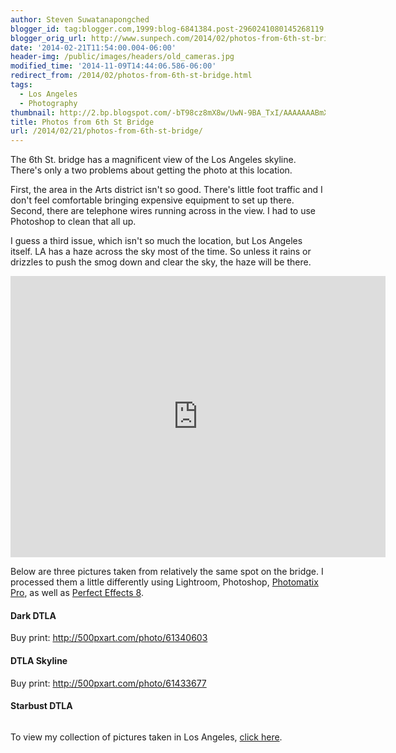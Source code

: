```yaml
---
author: Steven Suwatanapongched
blogger_id: tag:blogger.com,1999:blog-6841384.post-2960241080145268119
blogger_orig_url: http://www.sunpech.com/2014/02/photos-from-6th-st-bridge.html
date: '2014-02-21T11:54:00.004-06:00'
header-img: /public/images/headers/old_cameras.jpg
modified_time: '2014-11-09T14:44:06.586-06:00'
redirect_from: /2014/02/photos-from-6th-st-bridge.html
tags:
  - Los Angeles
  - Photography
thumbnail: http://2.bp.blogspot.com/-bT98cz8mX8w/UwN-9BA_TxI/AAAAAAABmX0/2Xwn6zJ6qss/s600/2014-02-15+at+19-45-14.jpg
title: Photos from 6th St Bridge
url: /2014/02/21/photos-from-6th-st-bridge/
---
```



The 6th St. bridge has a magnificent view of the Los Angeles skyline. There's only a two problems about getting the photo at this location.

First, the area in the Arts district isn't so good. There's little foot traffic and I don't feel comfortable bringing expensive equipment to set up there. Second, there are telephone wires running across in the view. I had to use Photoshop to clean that all up.

I guess a third issue, which isn't so much the location, but Los Angeles itself. LA has a haze across the sky most of the time. So unless it rains or drizzles to push the smog down and clear the sky, the haze will be there.

<div class="video-container"><iframe frameborder="0" height="450" src="https://www.google.com/maps/embed?pb=!1m18!1m12!1m3!1d13224.820164932837!2d-118.22861110000002!3d34.0386111!2m3!1f0!2f0!3f0!3m2!1i1024!2i768!4f13.1!3m3!1m2!1s0x0%3A0x0!2zMzTCsDAyJzE5LjAiTiAxMTjCsDEzJzQzLjAiVw!5e0!3m2!1sen!2sus!4v1393003150078" style="border: 0;" width="600"></iframe></div>

Below are three pictures taken from relatively the same spot on the bridge. I processed them a little differently using Lightroom, Photoshop, <a href="http://www.hdrsoft.com/">Photomatix Pro</a>, as well as <a href="http://www.ononesoftware.com/products/effects8/">Perfect Effects 8</a>.

#### Dark DTLA
Buy print: <a href="http://500pxart.com/photo/61340603">http://500pxart.com/photo/61340603</a>
<a href="http://2.bp.blogspot.com/-bT98cz8mX8w/UwN-9BA_TxI/AAAAAAABmX0/2Xwn6zJ6qss/s600/2014-02-15+at+19-45-14.jpg" alt="" ><img   border="0" src="http://2.bp.blogspot.com/-bT98cz8mX8w/UwN-9BA_TxI/AAAAAAABmX0/2Xwn6zJ6qss/s600/2014-02-15+at+19-45-14.jpg" alt="" /></a>

#### DTLA Skyline
Buy print: <a href="http://500pxart.com/photo/61433677">http://500pxart.com/photo/61433677</a>
<a href="http://4.bp.blogspot.com/-Dt6gpobxkb4/UwN-_Ot3FkI/AAAAAAABmYE/zfW6_txP7AM/s600/2014-02-15+at+20-08-49.jpg" alt="" ><img   border="0" src="http://4.bp.blogspot.com/-Dt6gpobxkb4/UwN-_Ot3FkI/AAAAAAABmYE/zfW6_txP7AM/s600/2014-02-15+at+20-08-49.jpg" alt=""   /></a>

#### Starbust DTLA
<a href="http://2.bp.blogspot.com/-YEfS6a44_sY/UwN--Sj1i6I/AAAAAAABmX8/4Vp_CpPNNuQ/s600/2014-02-15+at+19-57-58.jpg" alt="" ><img   border="0" src="http://2.bp.blogspot.com/-YEfS6a44_sY/UwN--Sj1i6I/AAAAAAABmX8/4Vp_CpPNNuQ/s600/2014-02-15+at+19-57-58.jpg" alt=""   /></a>

To view my collection of pictures taken in Los Angeles, <a href="https://plus.google.com/photos/101693597219413173200/albums/5971477409792464481">click here</a>.